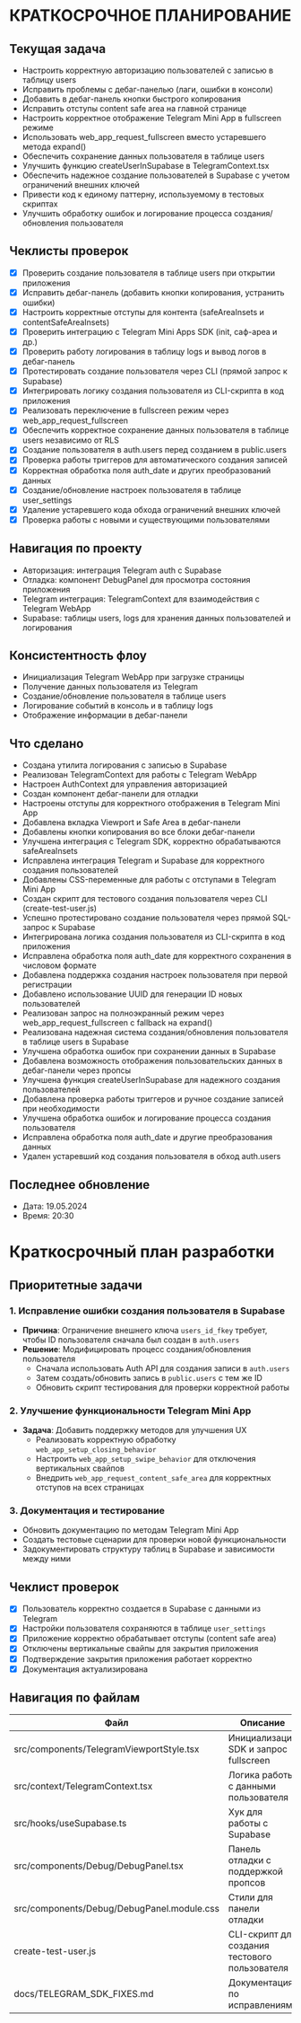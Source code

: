 # КРАТКОСРОЧНОЕ ПЛАНИРОВАНИЕ

## Текущая задача
- Настроить корректную авторизацию пользователей с записью в таблицу users
- Исправить проблемы с дебаг-панелью (лаги, ошибки в консоли)
- Добавить в дебаг-панель кнопки быстрого копирования
- Исправить отступы content safe area на главной странице
- Настроить корректное отображение Telegram Mini App в fullscreen режиме
- Использовать web_app_request_fullscreen вместо устаревшего метода expand()
- Обеспечить сохранение данных пользователя в таблице users
- Улучшить функцию createUserInSupabase в TelegramContext.tsx
- Обеспечить надежное создание пользователей в Supabase с учетом ограничений внешних ключей
- Привести код к единому паттерну, используемому в тестовых скриптах
- Улучшить обработку ошибок и логирование процесса создания/обновления пользователя

## Чеклисты проверок
- [x] Проверить создание пользователя в таблице users при открытии приложения
- [x] Исправить дебаг-панель (добавить кнопки копирования, устранить ошибки)
- [x] Настроить корректные отступы для контента (safeAreaInsets и contentSafeAreaInsets)
- [x] Проверить интеграцию с Telegram Mini Apps SDK (init, саф-ареа и др.)
- [x] Проверить работу логирования в таблицу logs и вывод логов в дебаг-панель
- [x] Протестировать создание пользователя через CLI (прямой запрос к Supabase)
- [x] Интегрировать логику создания пользователя из CLI-скрипта в код приложения
- [x] Реализовать переключение в fullscreen режим через web_app_request_fullscreen
- [x] Обеспечить корректное сохранение данных пользователя в таблице users независимо от RLS
- [x] Создание пользователя в auth.users перед созданием в public.users
- [x] Проверка работы триггеров для автоматического создания записей
- [x] Корректная обработка поля auth_date и других преобразований данных
- [x] Создание/обновление настроек пользователя в таблице user_settings
- [x] Удаление устаревшего кода обхода ограничений внешних ключей
- [x] Проверка работы с новыми и существующими пользователями

## Навигация по проекту
- Авторизация: интеграция Telegram auth с Supabase
- Отладка: компонент DebugPanel для просмотра состояния приложения
- Telegram интеграция: TelegramContext для взаимодействия с Telegram WebApp
- Supabase: таблицы users, logs для хранения данных пользователей и логирования

## Консистентность флоу
- Инициализация Telegram WebApp при загрузке страницы
- Получение данных пользователя из Telegram
- Создание/обновление пользователя в таблице users
- Логирование событий в консоль и в таблицу logs
- Отображение информации в дебаг-панели

## Что сделано
- Создана утилита логирования с записью в Supabase
- Реализован TelegramContext для работы с Telegram WebApp
- Настроен AuthContext для управления авторизацией
- Создан компонент дебаг-панели для отладки
- Настроены отступы для корректного отображения в Telegram Mini App
- Добавлена вкладка Viewport и Safe Area в дебаг-панели
- Добавлены кнопки копирования во все блоки дебаг-панели
- Улучшена интеграция с Telegram SDK, корректно обрабатываются safeAreaInsets
- Исправлена интеграция Telegram и Supabase для корректного создания пользователей
- Добавлены CSS-переменные для работы с отступами в Telegram Mini App
- Создан скрипт для тестового создания пользователя через CLI (create-test-user.js)
- Успешно протестировано создание пользователя через прямой SQL-запрос к Supabase
- Интегрирована логика создания пользователя из CLI-скрипта в код приложения
- Исправлена обработка поля auth_date для корректного сохранения в числовом формате
- Добавлена поддержка создания настроек пользователя при первой регистрации
- Добавлено использование UUID для генерации ID новых пользователей
- Реализован запрос на полноэкранный режим через web_app_request_fullscreen с fallback на expand()
- Реализована надежная система создания/обновления пользователя в таблице users в Supabase
- Улучшена обработка ошибок при сохранении данных в Supabase
- Добавлена возможность отображения пользовательских данных в дебаг-панели через пропсы
- Улучшена функция createUserInSupabase для надежного создания пользователей
- Добавлена проверка работы триггеров и ручное создание записей при необходимости
- Улучшена обработка ошибок и логирование процесса создания пользователя
- Исправлена обработка поля auth_date и другие преобразования данных
- Удален устаревший код создания пользователя в обход auth.users

## Последнее обновление
- Дата: 19.05.2024
- Время: 20:30 

# Краткосрочный план разработки

## Приоритетные задачи

### 1. Исправление ошибки создания пользователя в Supabase
- **Причина**: Ограничение внешнего ключа `users_id_fkey` требует, чтобы ID пользователя сначала был создан в `auth.users`
- **Решение**: Модифицировать процесс создания/обновления пользователя
  - Сначала использовать Auth API для создания записи в `auth.users`
  - Затем создать/обновить запись в `public.users` с тем же ID
  - Обновить скрипт тестирования для проверки корректной работы

### 2. Улучшение функциональности Telegram Mini App
- **Задача**: Добавить поддержку методов для улучшения UX
  - Реализовать корректную обработку `web_app_setup_closing_behavior`
  - Настроить `web_app_setup_swipe_behavior` для отключения вертикальных свайпов
  - Внедрить `web_app_request_content_safe_area` для корректных отступов на всех страницах

### 3. Документация и тестирование
- Обновить документацию по методам Telegram Mini App
- Создать тестовые сценарии для проверки новой функциональности
- Задокументировать структуру таблиц в Supabase и зависимости между ними

## Чеклист проверок

- [x] Пользователь корректно создается в Supabase с данными из Telegram
- [x] Настройки пользователя сохраняются в таблице `user_settings`
- [x] Приложение корректно обрабатывает отступы (content safe area)
- [x] Отключены вертикальные свайпы для закрытия приложения
- [x] Подтверждение закрытия приложения работает корректно
- [x] Документация актуализирована

## Навигация по файлам

| Файл | Описание | Статус |
|------|----------|--------|
| src/components/TelegramViewportStyle.tsx | Инициализация SDK и запрос fullscreen | ✅ |
| src/context/TelegramContext.tsx | Логика работы с данными пользователя | ✅ |
| src/hooks/useSupabase.ts | Хук для работы с Supabase | ✅ |
| src/components/Debug/DebugPanel.tsx | Панель отладки с поддержкой пропсов | ✅ |
| src/components/Debug/DebugPanel.module.css | Стили для панели отладки | ✅ |
| create-test-user.js | CLI-скрипт для создания тестового пользователя | ✅ |
| docs/TELEGRAM_SDK_FIXES.md | Документация по исправлениям | ✅ | 